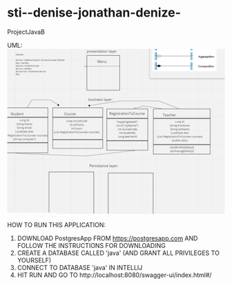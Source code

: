 # sti--denise-jonathan-denize-
ProjectJavaB

UML:
![img.png](img.png)

HOW TO RUN THIS APPLICATION:
1. DOWNLOAD PostgresApp FROM https://postgresapp.com AND FOLLOW THE INSTRUCTIONS FOR DOWNLOADING
2. CREATE A DATABASE CALLED 'java' (AND GRANT ALL PRIVILEGES TO YOURSELF)
3. CONNECT TO DATABASE 'java' IN INTELLIJ
4. HIT RUN AND GO TO http://localhost:8080/swagger-ui/index.html#/
